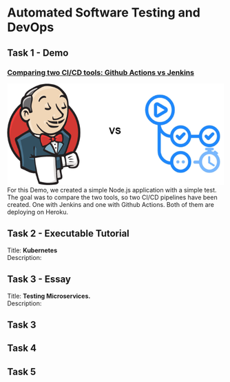 # Automated Software Testing and DevOps

## Task 1 - Demo
### [Comparing two CI/CD tools: Github Actions vs Jenkins](https://github.com/xrisaD/CI-CDPipeline)

![](https://github.com/xrisaD/CI-CDPipeline/blob/main/imgs/jenkins-vs-github-actions.png)
<br>
For this Demo, we created a simple Node.js application with a simple test. The goal was to compare the two tools, so two CI/CD pipelines have been created. One with Jenkins and one with Github Actions. Both of them are deploying on Heroku. 
## Task 2 - Executable Tutorial
Title: **Kubernetes**
<br>
Description:

## Task 3 - Essay
Title: **Testing Microservices.**
<br>
Description: 

## Task 3

## Task 4

## Task 5
